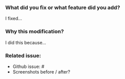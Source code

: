 ### What did you fix or what feature did you add?

I fixed...

### Why this modification?

I did this because...

### Related issue:

- Github issue: #
- Screenshots before / after?
